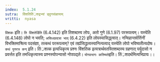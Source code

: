 ```yaml
---
index:  5.1.24
sutra:  विंशतितिं्रशद्रभ्यां ड्वुनसंज्ञायाम्
vritti:  nyasa
---
```


`विंशकः` इति। `ति विंशतेर्डिति` (6.4.142) इति तिशब्दस्य लोपः, अतो गुणे (6.1.97) पररूपत्वम्। यस्येति (6.4.148) लोपो न भवति; `असिध्दवदत्रा भात्` (6.4.22) इति लोपस्यासिद्ध्त्वात्। नन्विहान्तर्वर्त्तिनीं विभक्तिमाश्रित्य पदसंज्ञा, तत्कथं पररूपत्वम्? एवं तर्ह्यसिद्धत्वस्यानित्यत्वाद् यस्येति लोपो भविष्यतीत्यदोषः।
`कथं पुनरत्र कन्` इति। तिं्रशत्क इत्यधिकृत्य प्रश्नः विंशतिक इत्यत्रार्थवतस्तिशब्दस्य ग्रहणात् पर्युदासो न प्रवर्त्तत इति तमधिकृत्यास्य प्रश्नस्योपन्यासो नोपपद्यते। `योगवभागः करिष्यते`इति। तिं्रशदर्थमित्यभिप्रायः।।

